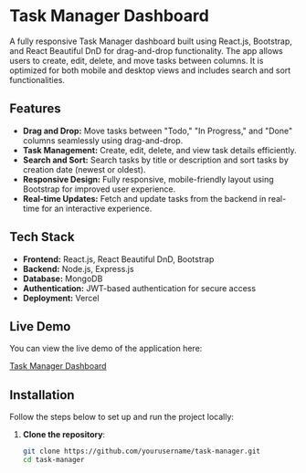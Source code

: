 # Task Manager Dashboard

A fully responsive Task Manager dashboard built using React.js, Bootstrap, and React Beautiful DnD for drag-and-drop functionality. The app allows users to create, edit, delete, and move tasks between columns. It is optimized for both mobile and desktop views and includes search and sort functionalities.

## Features

- **Drag and Drop:** Move tasks between "Todo," "In Progress," and "Done" columns seamlessly using drag-and-drop.
- **Task Management:** Create, edit, delete, and view task details efficiently.
- **Search and Sort:** Search tasks by title or description and sort tasks by creation date (newest or oldest).
- **Responsive Design:** Fully responsive, mobile-friendly layout using Bootstrap for improved user experience.
- **Real-time Updates:** Fetch and update tasks from the backend in real-time for an interactive experience.

## Tech Stack

- **Frontend:** React.js, React Beautiful DnD, Bootstrap
- **Backend:** Node.js, Express.js
- **Database:** MongoDB
- **Authentication:** JWT-based authentication for secure access
- **Deployment:** Vercel

## Live Demo

You can view the live demo of the application here:

[Task Manager Dashboard](https://task-manager-trello-2yri.vercel.app/)



## Installation

Follow the steps below to set up and run the project locally:

1. **Clone the repository**:

   ```bash
   git clone https://github.com/yourusername/task-manager.git
   cd task-manager
